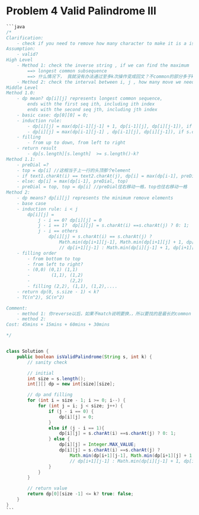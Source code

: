 # Problem 4 Valid Palindrome III



````java
```java
/*
Clarification:
    - check if you need to remove how many character to make it is a isValidPalindrome
Assumption:
    - valid?
High Level
    - Method 1: check the inverse string , if we can find the maximum 
        ==> longest common subsequence
        ==> 什么情况下， 我就没有办法通过至多k次操作变成回文？不common的部分多于k个
    - Method 2: check the interval between i, j , how many move we need for
Middle Level
Method 1.0:
    - dp mean? dp[i][j] represents longest common sequence, 
        ends with the first seq ith, including ith index
        ends with the second seq jth, including jth index
    - basic case: dp[0][0] = 0;
    - induction rule:
        - dp[i][j] = max(dp[i-1][j-1] + 1, dp[i-1][j], dp[i][j-1]), if s.charAt(i -1) = sRev.charAt(j-1),
        - dp[i][j] = max(dp[i-1][j-1] , dp[i-1][j], dp[i][j-1]), if s.charAt(i-1)!= sRev.charAt(j-1)
    - filling 
        - from up to down, from left to right
    - return result
        - dp[s.length][s.length]  >= s.length()-k?
Method 1.1:
    - preDial =? 
    - top = dp[i] //这相当于上一行的头顶那个element
    - if text1.charAt(i) == text2.charAt(j), dp[i] = max(dp[i-1], preDial + 1, top);
    - else: dp[i] = max(dp[i-1], preDial, top)
    - preDial = top, top = dp[i] //preDial往右移动一格，top也往右移动一格
Method 2:
    - dp means? dp[i][j] represents the minimum remove elements
    - base case
    - induction rule: i < j
        dp[i][j] = 
            j - i == 0? dp[i][j] = 0
            j - i == 1?  dp[i][j] = s.charAt(i) ==s.charAt(j) ? 0: 1;
            j - i == others
                dp[i][j] = s.charAt(i) == s.charAt(j) ? 
                    Math.min(dp[i+1][j-1], Math.min(dp[i+1][j] + 1, dp[i][j-1] + 1)) : Math.min(dp[i+1][j-1] + 2, Math.min(dp[i][j-1] +1, dp[i+1][j] + 1));
                    // dp[i+1][j-1] : Math.min(dp[i][j-1] + 1, dp[i+1][j] + 1);
    - filling order
        - from bottom to top
        - from left to right?
        - (0,0) (0,1) (1,1)
        -        (1,1), (1,2)
        -               (2,2)
        - filling (2,2), (1,1), (1,2),....
    - return dp(0, s.size - 1) < k?
    - TC(n^2), SC(n^2)

Comment: 
    - method 1: 你reverse以后，如果不match说明要换，，所以要找的是最长的common sequence,not a 
    - method 2: 
Cost: 45mins + 15mins + 60mins + 30mins

*/


class Solution {
    public boolean isValidPalindrome(String s, int k) {
        // sanity check

        // initial 
        int size = s.length();
        int[][] dp = new int[size][size];

        // dp and filling
        for (int i = size - 1; i >= 0; i--) {
            for (int j = i; j < size; j++) {
                if (j - i == 0) {
                    dp[i][j] = 0;
                }
                else if (j - i == 1){
                    dp[i][j] = s.charAt(i) ==s.charAt(j) ? 0: 1;
                } else {
                    dp[i][j] = Integer.MAX_VALUE;
                    dp[i][j] = s.charAt(i) ==s.charAt(j) ? 
                        Math.min(dp[i+1][j-1], Math.min(dp[i+1][j] + 1, dp[i][j-1] + 1)) : Math.min(dp[i+1][j-1] + 2, Math.min(dp[i][j-1] +1, dp[i+1][j] + 1));
                        // dp[i+1][j-1] : Math.min(dp[i][j-1] + 1, dp[i+1][j] + 1);
                }
            }
        }

        // return value
        return dp[0][size -1] <= k? true: false;
    }
}
```
````
